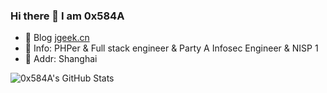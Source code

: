 ### Hi there 👋 I am 0x584A


- 💬 Blog  [jgeek.cn](https://jgeek.cn/)
- 💬 Info: PHPer & Full stack engineer & Party A Infosec Engineer & NISP 1
- 💬 Addr: Shanghai


![0x584A's GitHub Stats](https://github-readme-stats.vercel.app/api?username=0x584A&show_icons=true&hide_title=true&title_color=fff&icon_color=79ff97&text_color=9f9f9f&bg_color=151515)

